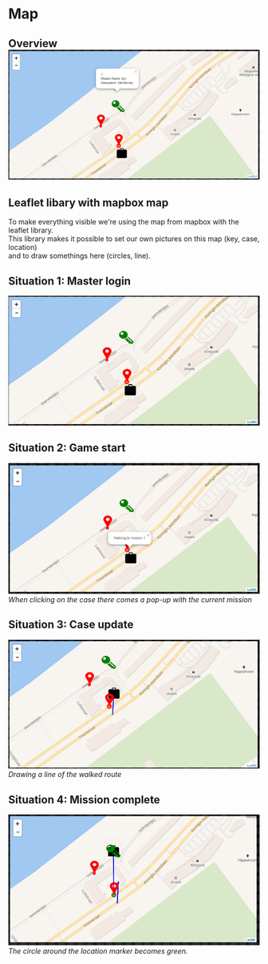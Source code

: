 # Map

## Overview![](/assets/cp_map_overview.png)

## Leaflet libary with mapbox map

To make everything visible we're using the map from mapbox with the leaflet library.  
This library makes it possible to set our own pictures on this map \(key, case, location\)  
and to draw somethings here \(circles, line\).

## Situation 1: Master login

![](/assets/cp_map_sit1.png)

## Situation 2: Game start

![](/assets/cp_map_sit2.png)_When clicking on the case there comes a pop-up with the current mission_

## Situation 3: Case update

![](/assets/cp_map_sit3.png)_Drawing a line of the walked route_

## Situation 4: Mission complete

![](/assets/cp_map_sit4.png)_The circle around the location marker becomes green._


